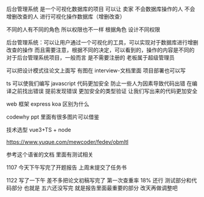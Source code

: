后台管理系统 是一个可视化数据库的项目 可以让 卖家 不会数据库操作的人 不会增删改查的人 进行可视化操作数据库（增删改查）

不同的人有不同的角色 所以权限也不一样 根据角色 设计不同权限

后台管理系统：可以让用户通过一个可视化的工具，可以实现对于数据库进行增删改查的操作
而且需要注意，根据不同的决定，可以看到的，操作的内容是不同的
对于后台管理系统项目，一般而言 是不需要注册的 老板属于超级管理员

可以把设计模式往论文上面写
有图在 interview-文档里面
项目部署也可以写

ts 可以使我们编写 javascript 代码更加安全 防止一些人为因素导致代码出错
在编译之前找出错误 提前发现错误
更加安全的类型验证 让我们写出来的代码更加安全

web 框架 express koa 区别为什么

codewhy ppt 里面有很多图片可以借鉴

技术选型 vue3+TS + node

https://www.yuque.com/mewcoder/fedev/obmltl

参考这个语雀的文档 里面有测试相关

1107
今天下午写完了开题报告
上周末提交了任务书

1122
写了一下午 差不多把论文初稿写完了 第一次查重率 18% 还行
测试部分和代码部分 也就是 五六还没写完 就是报告里面最重要的部分
改天再做调整吧

